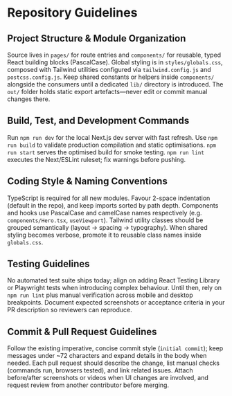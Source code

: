 # Repository Guidelines

## Project Structure & Module Organization
Source lives in `pages/` for route entries and `components/` for reusable, typed React building blocks (PascalCase). Global styling is in `styles/globals.css`, composed with Tailwind utilities configured via `tailwind.config.js` and `postcss.config.js`. Keep shared constants or helpers inside `components/` alongside the consumers until a dedicated `lib/` directory is introduced. The `out/` folder holds static export artefacts—never edit or commit manual changes there.

## Build, Test, and Development Commands
Run `npm run dev` for the local Next.js dev server with fast refresh. Use `npm run build` to validate production compilation and static optimisations. `npm run start` serves the optimised build for smoke testing. `npm run lint` executes the Next/ESLint ruleset; fix warnings before pushing.

## Coding Style & Naming Conventions
TypeScript is required for all new modules. Favour 2-space indentation (default in the repo), and keep imports sorted by path depth. Components and hooks use PascalCase and camelCase names respectively (e.g. `components/Hero.tsx`, `useViewport`). Tailwind utility classes should be grouped semantically (layout → spacing → typography). When shared styling becomes verbose, promote it to reusable class names inside `globals.css`.

## Testing Guidelines
No automated test suite ships today; align on adding React Testing Library or Playwright tests when introducing complex behaviour. Until then, rely on `npm run lint` plus manual verification across mobile and desktop breakpoints. Document expected screenshots or acceptance criteria in your PR description so reviewers can reproduce.

## Commit & Pull Request Guidelines
Follow the existing imperative, concise commit style (`initial commit`); keep messages under ~72 characters and expand details in the body when needed. Each pull request should describe the change, list manual checks (commands run, browsers tested), and link related issues. Attach before/after screenshots or videos when UI changes are involved, and request review from another contributor before merging.

